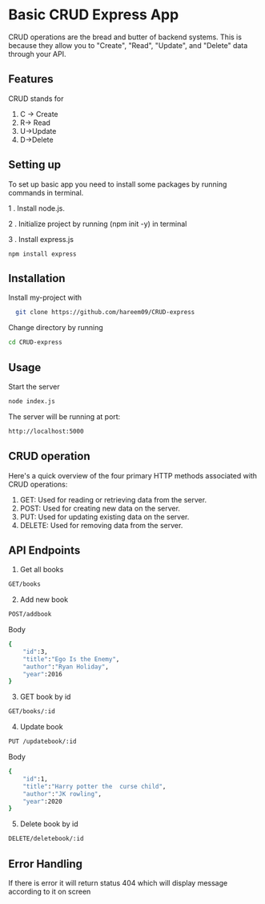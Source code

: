 
# Basic CRUD Express App
CRUD operations are the bread and butter of backend systems. This is because they allow you to "Create", "Read", "Update", and "Delete" data through your API.


## Features
CRUD stands for

1. C -> Create
2. R-> Read
3. U->Update
4. D->Delete


## Setting up
To set up basic app you need to install some packages by running commands in terminal.

1 . Install node.js.

2 . Initialize project by running (npm init -y) in terminal

3 . Install express.js
          
    npm install express

## Installation

Install my-project with 

```bash
  git clone https://github.com/hareem09/CRUD-express
```
Change directory by running

```bash
cd CRUD-express
```
    
## Usage
Start the server
```bash
node index.js
```
The server will be running at port:
```bash
http://localhost:5000
```


## CRUD operation 
Here's a quick overview of the four primary HTTP methods associated with CRUD operations:

1. GET: Used for reading or retrieving data from the server.
2. POST: Used for creating new data on the server.
3. PUT: Used for updating existing data on the server.
4. DELETE: Used for removing data from the server.
## API Endpoints
1. Get all books
```bash
GET/books
```
2. Add new book 
```bash
POST/addbook
```
Body
```bash
{
    "id":3,
    "title":"Ego Is the Enemy",
    "author":"Ryan Holiday",
    "year":2016
}
```
3. GET book by id
```bash
GET/books/:id
```
4. Update book
```bash
PUT /updatebook/:id
```
Body
```bash
{
    "id":1,
    "title":"Harry potter the  curse child",
    "author":"JK rowling",
    "year":2020
}
```
5. Delete book by id
```bash
DELETE/deletebook/:id
```
## Error Handling
If there is error it will return status 404 which will display  message according to it on screen